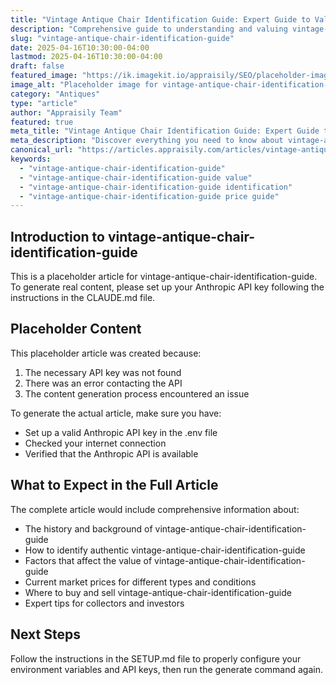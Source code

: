 ```yaml
---
title: "Vintage Antique Chair Identification Guide: Expert Guide to Value and Identification"
description: "Comprehensive guide to understanding and valuing vintage-antique-chair-identification-guide. Learn about identification, pricing factors, and where to sell."
slug: "vintage-antique-chair-identification-guide"
date: 2025-04-16T10:30:00-04:00
lastmod: 2025-04-16T10:30:00-04:00
draft: false
featured_image: "https://ik.imagekit.io/appraisily/SEO/placeholder-image.jpg"
image_alt: "Placeholder image for vintage-antique-chair-identification-guide article"
category: "Antiques"
type: "article"
author: "Appraisily Team"
featured: true
meta_title: "Vintage Antique Chair Identification Guide: Expert Guide to Value and Identification | Expert Guide"
meta_description: "Discover everything you need to know about vintage-antique-chair-identification-guide in this comprehensive guide. Expert tips on identification, valuation, and where to sell."
canonical_url: "https://articles.appraisily.com/articles/vintage-antique-chair-identification-guide"
keywords:
  - "vintage-antique-chair-identification-guide"
  - "vintage-antique-chair-identification-guide value"
  - "vintage-antique-chair-identification-guide identification"
  - "vintage-antique-chair-identification-guide price guide"
---
```


## Introduction to vintage-antique-chair-identification-guide

This is a placeholder article for vintage-antique-chair-identification-guide. To generate real content, please set up your Anthropic API key following the instructions in the CLAUDE.md file.

## Placeholder Content

This placeholder article was created because:

1. The necessary API key was not found
2. There was an error contacting the API
3. The content generation process encountered an issue

To generate the actual article, make sure you have:

- Set up a valid Anthropic API key in the .env file
- Checked your internet connection
- Verified that the Anthropic API is available

## What to Expect in the Full Article

The complete article would include comprehensive information about:

- The history and background of vintage-antique-chair-identification-guide
- How to identify authentic vintage-antique-chair-identification-guide
- Factors that affect the value of vintage-antique-chair-identification-guide
- Current market prices for different types and conditions
- Where to buy and sell vintage-antique-chair-identification-guide
- Expert tips for collectors and investors

## Next Steps

Follow the instructions in the SETUP.md file to properly configure your environment variables and API keys, then run the generate command again.
